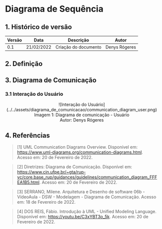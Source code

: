 # Diagrama de Sequência

## 1. Histórico de versão
<center>

| Versão | Data       | Descrição            | Autor        |
| ------ | ---------- | -------------------- | ------------ |
| 0.1    | 21/02/2022 | Criação do documento | Denys Rógeres |

</center>

## 2. Definição

## 3. Diagrama de Comunicação
### 3.1 Interação do Usuário
<center>
![Interação do Usuário](../../assets/diagrama_de_comunicacao/communication_diagram_user.png)
<figcaption>Imagem 1: Diagrama de comunicação - Usuário</figcaption>
<figcaption>Autor: Denys Rógeres</figcaption>
</center>

## 4. Referências

> [1] UML Communication Diagrams Overview. Disponível em: <https://www.uml-diagrams.org/communication-diagrams.html>. Acesso em: 20 de Fevereiro de 2022.

> [2] Diretrizes: Diagrama de Comunicação. Disponível em: <https://www.cin.ufpe.br/~gta/rup-vc/core.base_rup/guidances/guidelines/communication_diagram_FFFEA1B5.html>. Acesso em: 20 de Fevereiro de 2022.

> [3] SERRANO, Milene. Arquitetura e Desenho de software 06b - VídeoAula - DSW - Modelagem - Diagrama de Comunicação. Acesso em: 18 de Fevereiro de 2022.

> [4] DOS REIS, Fábio. Introdução à UML - Unified Modeling Language. Disponível em: <https://youtu.be/C3xYBT3o_5k>. Acesso em: 20 de Fevereiro de 2022.